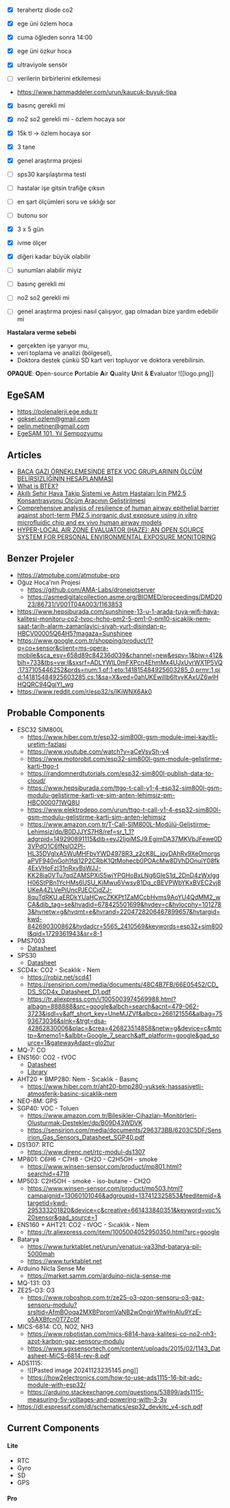 
- [x] terahertz diode co2
- [x] ege üni özlem hoca
- [x] cuma öğleden sonra 14:00

- [x] ege üni özkur hoca
- [x] ultraviyole sensör
- [ ] verilerin birbirlerini etkilemesi

- https://www.hammaddeler.com/urun/kaucuk-buyuk-tipa

- [x] basınç gerekli mi 
- [x] no2 so2 gerekli mi - özlem hocaya sor
- [x] 15k tl -> özlem hocaya sor
- [x] 3 tane
- [x] genel araştırma projesi


- [ ] sps30 karşılaştırma testi
- [ ] hastalar işe gitsin trafiğe çıksın
- [ ] en şart ölçümleri soru ve sıklığı sor
- [ ] butonu sor
- [x] 3 x 5 gün
- [x] ivme ölçer 
- [x] diğeri kadar büyük olabilir

- [ ] sunumları alabilir miyiz
- [ ] basınç gerekli mi
- [ ] no2 so2 gerekli mi
- [ ] genel araştırma projesi nasıl çalışıyor, gap olmadan bize yardım edebilir mi

**Hastalara verme sebebi**
- gerçekten işe yarıyor mu, 
- veri toplama ve analizi (bölgesel), 
- Doktora destek çünkü SD kart veri topluyor ve doktora verebilirsin.

**OPAQUE**: **O**pen-source **P**ortable **A**ir **Q**uality **U**nit & **E**valuator
![[logo.png]]

## EgeSAM
- https://polenalerji.ege.edu.tr
- goksel.ozlem@gmail.com
- pelin.metiner@gmail.com
- [EgeSAM 101. Yıl Sempozyumu](EgeSAM%20101.%20Yıl%20Sempozyumu.md)

## Articles
- [BACA GAZI ÖRNEKLEMESİNDE BTEX VOC GRUPLARININ ÖLÇÜM BELİRSİZLİĞİNİN HESAPLANMASI](https://avesis.omu.edu.tr/yayin/6a808b43-7e9a-41d2-a6cd-b386e392ce22/baca-gazi-orneklemesinde-btex-voc-gruplarinin-olcum-belirsizliginin-hesaplanmasi)
- [What is BTEX?](https://www.aeroqual.com/blog/what-is-btex)
- [Akıllı Şehir Hava Takip Sistemi ve Astım Hastaları İçin PM2.5 Konsantrasyonu Ölçüm Aracının Geliştirilmesi](articles/akillihava.pdf)
- [Comprehensive analysis of resilience of human airway epithelial barrier against short-term PM2.5 inorganic dust exposure using in vitro microfluidic chip and ex vivo human airway models](allergy2024goksel.pdf)
- [HYPER-LOCAL AIR ZONE EVALUATOR (HAZE): AN OPEN SOURCE SYSTEM FOR PERSONAL ENVIRONMENTAL EXPOSURE MONITORING](v001t04a003-dmd2023-5665.pdf)

## Benzer Projeler
- https://atmotube.com/atmotube-pro
- Oğuz Hoca'nın Projesi
	- https://github.com/AMA-Labs/droneiotserver
	- https://asmedigitalcollection.asme.org/BIOMED/proceedings/DMD2023/86731/V001T04A003/1163853
- https://www.hepsiburada.com/sunshinee-13-u-1-arada-tuya-wifi-hava-kalitesi-monitoru-co2-tvoc-hcho-pm2-5-pm1-0-pm10-sicaklik-nem-saat-tarih-alarm-zamanlayici-siyah-yurt-disindan-p-HBCV00005Q64H5?magaza=Sunshinee
- https://www.google.com.tr/shopping/product/1?q=co+sensor&client=ms-opera-mobile&sca_esv=658d89c84236d039&channel=new&espv=1&biw=412&bih=733&tbs=vw:l&sxsrf=ADLYWIL0mFXPcn4EhmMx4UJxUvrWX1P5VQ:1737105446252&prds=num:1,of:1,eto:141815484925603285_0,prmr:1,pid:141815484925603285,cs:1&sa=X&ved=0ahUKEwiIlb6ItvyKAxUZ6wIHHQQRC94QgjYI_wg 
- https://www.reddit.com/r/esp32/s/lKiWNX6Ak0

## Probable Components
- ESC32 SIM800L
	- https://www.hiber.com.tr/esp32-sim800l-gsm-module-imei-kayitli-uretim-fazlasi
	- https://www.youtube.com/watch?v=aCeVsySh-v4
	- https://www.motorobit.com/esp32-sim800l-gsm-module-gelistirme-karti-ttgo-t
	- https://randomnerdtutorials.com/esp32-sim800l-publish-data-to-cloud/
	- https://www.hepsiburada.com/ttgo-t-call-v1-4-esp32-sim800l-gsm-modulu-gelistirme-karti-ve-sim-anten-lehimsiz-pm-HBC000071WQ8U
	- https://www.elektrodepo.com/urun/ttgo-t-call-v1-4-esp32-sim800l-gsm-modulu-gelistirme-karti-sim-anten-lehimsiz
	- https://www.amazon.com.tr/T-Call-SIM800L-Modülü-Geliştirme-Lehimsiz/dp/B0DJJYS7H8/ref=sr_1_1?adgrpid=149290891115&dib=eyJ2IjoiMSJ9.EgimDA37MKVbJFewe0D3VPdO1C6fNslO2Pl-HL35DVgIxA5WuMHFbvYWD4978R3_z2cK8L_joyDAhRv9Xe0morgsaPVF940nGoh1fdj12P2CRbK1QtMohecb0POAcMw8DVhDOnuiY08fk4ExVHoFzI31nRxyBsWJJ-KK28ia0VTu7qdZAMSPXiS5wjYPGHoBxLNg6GleS1d_2DnD4zWxIggH06StPBn1YcHMs6USU_KjMwu6Vwsy81Dq_cBEVPWbYKxBVEC2vj8UKeA4ZLVePiUncPJECCjdZJ-8quTdRKU.aERDkYUaHCwcZKKPt1ZaMCcbHvms9AoYU4QdMM2_wCA&dib_tag=se&hvadid=678425501699&hvdev=c&hvlocphy=1012783&hvnetw=g&hvqmt=e&hvrand=2204728206467899657&hvtargid=kwd-842690300862&hydadcr=5565_2410569&keywords=esp32+sim800l&qid=1729361943&sr=8-1
- PMS7003
	- [Datasheet](datasheets/PMS7003_PMsensor.pdf)
- SPS30
	- [Datasheet](datasheets/SPS30.pdf)
- SCD4x: CO2 - Sıcaklık - Nem
	- https://robiz.net/scd41
	- https://sensirion.com/media/documents/48C4B7FB/66E05452/CD_DS_SCD4x_Datasheet_D1.pdf
	- https://tr.aliexpress.com/i/1005003974569988.html?albagn=888888&src=google&albch=search&acnt=479-062-3723&isdl=y&aff_short_key=UneMJZVf&albcp=266121556&albag=7593673036&slnk=&trgt=dsa-42862830006&plac=&crea=426823514858&netw=g&device=c&mtctp=&memo1=&albbt=Google_7_search&aff_platform=google&gad_source=1&gatewayAdapt=glo2tur
- MQ-7: CO
- ENS160: CO2 - tVOC
	- [Datasheet](datasheets/ENS160.pdf)
	- [Library](https://github.com/sciosense/ENS160_driver)
- AHT20 + BMP280: Nem - Sıcaklık - Basınç
	- https://www.hiber.com.tr/aht20-bmp280-yuksek-hassasiyetli-atmosferik-basinc-sicaklik-nem
- NEO-8M: GPS
- SGP40: VOC - Toluen
	- https://www.amazon.com.tr/Bileşikler-Cihazları-Monitörleri-Oluşturmak-Destekler/dp/B09D43WDVK
	- https://sensirion.com/media/documents/296373BB/6203C5DF/Sensirion_Gas_Sensors_Datasheet_SGP40.pdf 
- DS1307: RTC
	- https://www.direnc.net/rtc-modul-ds1307
- MP801: C6H6 - C7H8 - CH2O - C2H5OH - smoke
	- https://www.winsen-sensor.com/product/mp801.html?searchid=4719
- MP503: C2H5OH - smoke - iso-butane - CH2O
	- https://www.winsen-sensor.com/product/mp503.html?campaignid=13060101046&adgroupid=137412325853&feeditemid=&targetid=kwd-295333201820&device=c&creative=661433840351&keyword=voc%20sensor&gad_source=1
- ENS160 + AHT21: CO2 - tVOC - Sıcaklık - Nem
	- https://tr.aliexpress.com/item/1005004052950350.html?src=google
- Batarya
	- https://www.turktablet.net/urun/venatus-va33hd-batarya-pil-5000mah
	- https://www.turktablet.net
- Arduino Nicla Sense Me
	- https://market.samm.com/arduino-nicla-sense-me
- MQ-131: O3
- ZE25-O3: O3
	- https://www.roboshop.com.tr/ze25-o3-ozon-sensoru-o3-gaz-sensoru-modulu?srsltid=AfmBOoqa2MXBPpromVaNB2wOngjrWfwHnAIu9YzE-o5AXBfcn0T7Zc0f
- MICS-6814: CO, NO2, NH3
	- https://www.robotistan.com/mics-6814-hava-kalitesi-co-no2-nh3-azot-karbon-gaz-sensoru-modulu
	- https://www.sgxsensortech.com/content/uploads/2015/02/1143_Datasheet-MiCS-6814-rev-8.pdf
- ADS1115:
	- ![[Pasted image 20241123235145.png]]
	- https://how2electronics.com/how-to-use-ads1115-16-bit-adc-module-with-esp32/
	- https://arduino.stackexchange.com/questions/53899/ads1115-measuring-5v-voltages-and-powering-with-3-3v
- https://dl.espressif.com/dl/schematics/esp32_devkitc_v4-sch.pdf
## Current Components

#### Lite
- RTC
- Gyro
- SD 
- GPS

#### Pro
